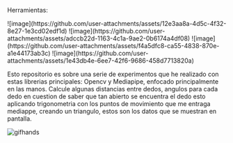 
Herramientas:
<ul></ul>
![image](https://github.com/user-attachments/assets/12e3aa8a-4d5c-4f32-8e27-1e3cd02edf1d) ![image](https://github.com/user-attachments/assets/adccb22d-1163-4c1a-9ae2-0b6174a4df08) ![image](https://github.com/user-attachments/assets/f4a5dfc8-ca55-4838-870e-a1e44173ab3c) ![image](https://github.com/user-attachments/assets/1e43db4e-6ee7-42f6-9686-458d7713820a)


Esto repositorio es sobre una serie de experimentos que he realizado con estas librerias principales: Opencv y Mediapipe, enfocado principalmente en las manos.
Calcule algunas distancias entre dedos, angulos para cada dedo en cuestion de saber que tan abierto se encuentra el dedo esto aplicando trigonometria con los puntos 
de movimiento que me entraga mediappe, creando un triangulo, estos son los datos que se muestran en pantalla.

![gifhands](https://github.com/user-attachments/assets/026bd074-a1bf-4fde-8dbe-4a710bbcecd9)
